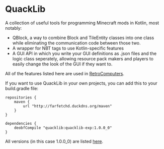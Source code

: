 # QuackLib

A collection of useful tools for programming Minecraft mods in Kotlin, most notably:
 - QBlock, a way to combine Block and TileEntity classes into one class while eliminating the communication code between those two.
 - A wrapper for NBT tags to use Kotlin-specific features
 - A GUI API in which you write your GUI definitions as .json files and the logic class seperately, allowing resource pack makers and players to easily change the look of the GUI if they want to.

All of the features listed here are used in [RetroComputers](https://gitlab.com/the_real_farfetchd/RetroComputers).

If you want to use QuackLib in your own projects, you can add this to your build.gradle file:

    repositories {
        maven {
            url "http://farfetchd.duckdns.org/maven"
        }
    }
    
    dependencies {
        deobfCompile "quacklib:quacklib-exp:1.0.0_0"
    }

All versions (in this case 1.0.0_0) are listed [here](http://farfetchd.duckdns.org/maven/quacklib/quacklib-exp/).